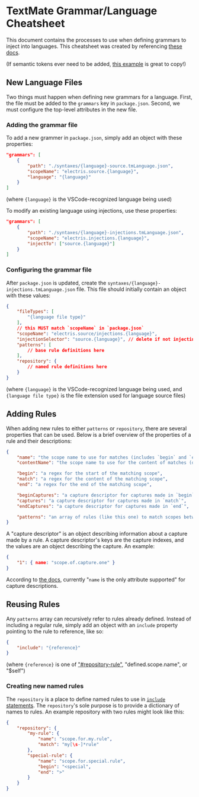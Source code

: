 # TextMate Grammar/Language Cheatsheet
This document contains the processes to use when defining grammars to inject into languages. This cheatsheet was created by referencing [these docs](https://macromates.com/manual/en/language_grammars).

(If semantic tokens ever need to be added, [this example](https://github.com/microsoft/vscode-extension-samples/tree/main/semantic-tokens-sample) is great to copy!)


## New Language Files
Two things must happen when defining new grammars for a language. First, the file must be added to the `grammars` key in `package.json`. Second, we must configure the top-level attributes in the new file.

### Adding the grammar file
To add a new grammer in `package.json`, simply add an object with these properties:

``` json
"grammars": [
    {
        "path": "./syntaxes/{language}-source.tmLanguage.json",
        "scopeName": "electris.source.{language}",
        "language": "{language}"
    }
]
```

(where `{language}` is the VSCode-recognized language being used)

To modify an existing language using injections, use these properties:

``` json
"grammars": [
    {
        "path": "./syntaxes/{language}-injections.tmLanguage.json",
        "scopeName": "electris.injections.{language}",
        "injectTo": ["source.{language}"]
    }
]
```

### Configuring the grammar file
After `package.json` is updated, create the `syntaxes/{language}-injections.tmLanguage.json` file. This file should initially contain an object with these values:

``` json
{
    "fileTypes": [
        "{language file type}"
    ],
    // this MUST match `scopeName` in `package.json`
    "scopeName": "electris.source/injections.{language}",
    "injectionSelector": "source.{language}", // delete if not injecting
    "patterns": [
        // base rule definitions here
    ],
    "repository": {
        // named rule definitions here
    }
}
```

(where `{language}` is the VSCode-recognized language being used, and `{language file type}` is the file extension used for language source files)


## Adding Rules
When adding new rules to either `patterns` or `repository`, there are several properties that can be used. Below is a brief overview of the properties of a rule and their descriptions:

``` json
{
    "name": "the scope name to use for matches (includes `begin` and `end` tokens)",
    "contentName": "the scope name to use for the content of matches (does not include `begin` and `end` tokens)",

    "begin": "a regex for the start of the matching scope",
    "match": "a regex for the content of the matching scope",
    "end": "a regex for the end of the matching scope",

    "beginCaptures": "a capture descriptor for captures made in `begin`",
    "captures": "a capture descriptor for captures made in `match`",
    "endCaptures": "a capture descriptor for captures made in `end`",

    "patterns": "an array of rules (like this one) to match scopes between `begin` and `end`"
}
```

A "capture descriptor" is an object describing information about a capture made by a rule. A capture descriptor's keys are the capture indexes, and the values are an object describing the capture. An example:

``` json
{
    "1": { name: "scope.of.capture.one" }
}
```

According to [the docs](https://macromates.com/manual/en/language_grammars#rule_keys), currently "`name` is the only attribute supported" for capture descriptions.


## Reusing Rules
Any `patterns` array can recursively refer to rules already defined. Instead of including a regular rule, simply add an object with an `include` property pointing to the rule to reference, like so:

``` json
{
    "include": "{reference}"
}
```

(where `{reference}` is one of ["#repository-rule"](#creating-new-named-rules), "defined.scope.name", or "$self")

### Creating new named rules
The `repository` is a place to define named rules to use in [`include` statements](#including-rules-recursively). The `repository`'s sole purpose is to provide a dictionary of names to rules. An example repository with two rules might look like this:

``` json
{
    "repository": {
        "my-rule": {
            "name": "scope.for.my.rule",
            "match": "my[\s-]*rule"
        },
        "special-rule": {
            "name": "scope.for.special.rule",
            "begin": "<special",
            "end": ">"
        }
    }
}
```
